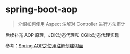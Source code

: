 # spring-boot-aop

> 介绍如何使用 Aspect 注解对 Controller 进行方法审计

后续补充 AOP 原理，JDK动态代理和 CGlib动态代理实现

参考：[Spring AOP之使用注解创建切面](https://www.jianshu.com/p/6f40dddd71a5)